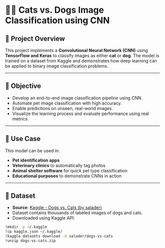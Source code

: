 # 🐶🐱 Cats vs. Dogs Image Classification using CNN

## 📘 Project Overview

This project implements a **Convolutional Neural Network (CNN)** using **TensorFlow and Keras** to classify images as either **cat** or **dog**. The model is trained on a dataset from Kaggle and demonstrates how deep learning can be applied to binary image classification problems.

---

## 🎯 Objective

- Develop an end-to-end image classification pipeline using CNN.
- Automate pet image classification with high accuracy.
- Enable predictions on unseen, real-world images.
- Visualize the learning process and evaluate performance using real metrics.

---

## 🧠 Use Case

This model can be used in:

- **Pet identification apps**
- **Veterinary clinics** to automatically tag photos
- **Animal shelter software** for quick pet type classification
- **Educational purposes** to demonstrate CNNs in action

---

## 📂 Dataset

- **Source**: [Kaggle - Dogs vs. Cats (by salader)](https://www.kaggle.com/datasets/salader/dogs-vs-cats)
- Dataset contains thousands of labeled images of dogs and cats.
- Downloaded using Kaggle API:

```bash
!mkdir -p ~/.kaggle
!cp kaggle.json ~/.kaggle/
!kaggle datasets download -d salader/dogs-vs-cats
!unzip dogs-vs-cats.zip
